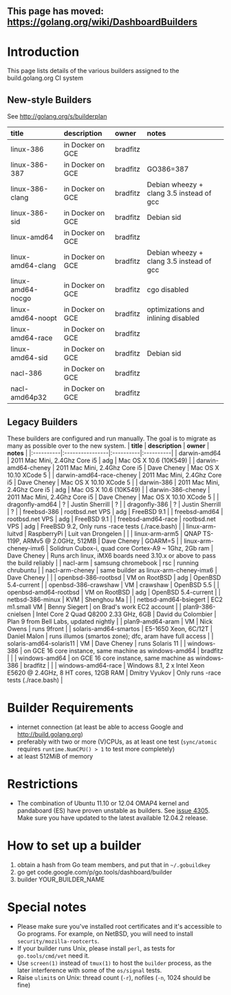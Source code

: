 ## This page has moved: https://golang.org/wiki/DashboardBuilders ##

# Introduction #

This page lists details of the various builders assigned to the build.golang.org CI system

## New-style Builders ##

See http://golang.org/s/builderplan

| **title** | **description** | **owner** | **notes** |
|:----------|:----------------|:----------|:----------|
| linux-386 | in Docker on GCE | bradfitz |  |
| linux-386-387 | in Docker on GCE | bradfitz | GO386=387 |
| linux-386-clang | in Docker on GCE | bradfitz | Debian wheezy + clang 3.5 instead of gcc |
| linux-386-sid | in Docker on GCE | bradfitz | Debian sid |
| linux-amd64 | in Docker on GCE | bradfitz |  |
| linux-amd64-clang | in Docker on GCE | bradfitz | Debian wheezy + clang 3.5 instead of gcc |
| linux-amd64-nocgo | in Docker on GCE | bradfitz | cgo disabled |
| linux-amd64-noopt | in Docker on GCE | bradfitz | optimizations and inlining disabled |
| linux-amd64-race| in Docker on GCE | bradfitz |  |
| linux-amd64-sid | in Docker on GCE | bradfitz | Debian sid |
| nacl-386 | in Docker on GCE | bradfitz |  |
| nacl-amd64p32 | in Docker on GCE | bradfitz |  |

## Legacy Builders ##

These builders are configured and run manually. The goal is to migrate as many as possible over to the new system.
| **title** | **description** | **owner** | **notes** |
|:----------|:----------------|:----------|:----------|
| darwin-amd64 | 2011 Mac Mini, 2.4Ghz Core i5 | adg | Mac OS X 10.6 (10K549) |
| darwin-amd64-cheney | 2011 Mac Mini, 2.4Ghz Core i5 | Dave Cheney | Mac OS X 10.10 XCode 5 |
| darwin-amd64-race-cheney | 2011 Mac Mini, 2.4Ghz Core i5 | Dave Cheney | Mac OS X 10.10 XCode 5 |
| darwin-386 | 2011 Mac Mini, 2.4Ghz Core i5 | adg | Mac OS X 10.6 (10K549) |
| darwin-386-cheney | 2011 Mac Mini, 2.4Ghz Core i5  | Dave Cheney | Mac OS X 10.10 XCode 5 |
| dragonfly-amd64 | ? | Justin Sherrill | ? |
| dragonfly-386 | ? | Justin Sherrill | ? |
| freebsd-386 | rootbsd.net VPS | adg | FreeBSD 9.1 |
| freebsd-amd64 | rootbsd.net VPS | adg | FreeBSD 9.1 |
| freebsd-amd64-race | rootbsd.net VPS | adg | FreeBSD 9.2, Only runs -race tests (./race.bash) |
| linux-arm-luitvd | RaspberryPi | Luit van Drongelen |  |
| linux-arm-arm5 | QNAP TS-119P, ARMv5 @ 2.0GHz, 512MB | Dave Cheney | GOARM=5 |
| linux-arm-cheney-imx6 | Solidrun Cubox-i, quad core Cortex-A9 ~ 1Ghz, 2Gb ram | Dave Cheney | Runs arch linux, iMX6 boards need 3.10.x or above to pass the build reliably |
| nacl-arm | samsung chromebook | rsc | running chrubuntu |
| nacl-arm-cheney | same builder as linux-arm-cheney-imx6 | Dave Cheney |  |
| openbsd-386-rootbsd | VM on RootBSD | adg | OpenBSD 5.4-current |
| openbsd-386-crawshaw | VM | crawshaw | OpenBSD 5.5 |
| openbsd-amd64-rootbsd | VM on RootBSD | adg | OpenBSD 5.4-current |
| netbsd-386-minux | KVM | Shenghou Ma |  |
| netbsd-amd64-bsiegert | EC2 m1.small VM | Benny Siegert | on Brad's work EC2 account |
| plan9-386-cnielsen | Intel Core 2 Quad Q8200 2.33 GHz, 6GB | David du Colombier | Plan 9 from Bell Labs, updated nightly |
| plan9-amd64-aram | VM | Nick Owens  | runs 9front |
| solaris-amd64-smartos | E5-1650 Xeon, 6C/12T | Daniel Malon | runs illumos (smartos zone); dfc, aram have full access |
| solaris-amd64-solaris11 | VM | Dave Cheney | runs Solaris 11 |
| windows-386 | on GCE 16 core instance, same machine as windows-amd64 | bradfitz |  |
| windows-amd64 | on GCE 16 core instance, same machine as windows-386 | bradfitz |  |
| windows-amd64-race | Windows 8.1, 2 x Intel Xeon E5620 @ 2.4GHz, 8 HT cores, 12GB RAM | Dmitry Vyukov | Only runs -race tests (./race.bash) |

# Builder Requirements #
  * internet connection (at least be able to access Google and http://build.golang.org)
  * preferably with two or more (V)CPUs, as at least one test (`sync/atomic` requires `runtime.NumCPU() > 1` to test more completely)
  * at least 512MiB of memory

# Restrictions #
  * The combination of Ubuntu 11.10 or 12.04 OMAP4 kernel and pandaboard (ES) have proven unstable as builders. See [issue 4305](https://code.google.com/p/go/issues/detail?id=4305). Make sure you have updated to the latest available 12.04.2 release.

# How to set up a builder #
  1. obtain a hash from Go team members, and put that in `~/.gobuildkey`
  1. go get code.google.com/p/go.tools/dashboard/builder
  1. builder YOUR\_BUILDER\_NAME

# Special notes #
  * Please make sure you've installed root certificates and it's accessible to Go programs. For example, on NetBSD, you will need to install `security/mozilla-rootcerts`.
  * If your builder runs Unix, please install `perl`, as tests for `go.tools/cmd/vet` need it.
  * Use `screen(1)` instead of `tmux(1)` to host the `builder` process, as the later interference with some of the `os/signal` tests.
  * Raise `ulimit`s on Unix: thread count (`-r`), nofiles (`-n`, 1024 should be fine)